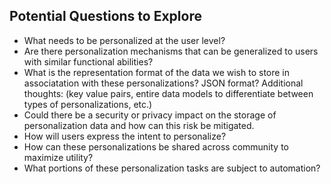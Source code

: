 ## Potential Questions to Explore
* What needs to be personalized at the user level?
* Are there personalization mechanisms that can be generalized to users with similar functional abilities?
* What is the representation format of the data we wish to store in associatation with these personalizations? JSON format? Additional thoughts: (key value pairs, entire data models to differentiate between types of personalizations, etc.)
* Could there be a security or privacy impact on the storage of personalization data and how can this risk be mitigated.
* How will users express the intent to personalize?
* How can these personalizations be shared across community to maximize utility?
* What portions of these personalization tasks are subject to automation?
